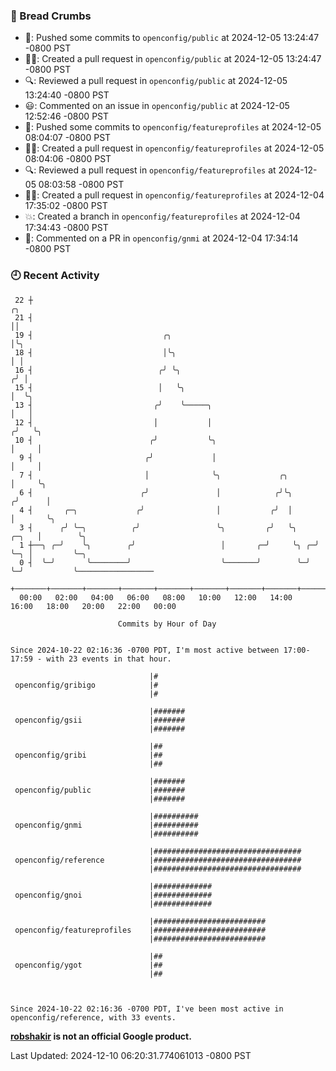 ### 🍞 Bread Crumbs

 * 🚢: Pushed some commits to `openconfig/public` at 2024-12-05 13:24:47 -0800 PST
 * ✍🏼: Created a pull request in `openconfig/public` at 2024-12-05 13:24:47 -0800 PST
 * 🔍: Reviewed a pull request in  `openconfig/public` at 2024-12-05 13:24:40 -0800 PST
 * 😃: Commented on an issue in `openconfig/public` at 2024-12-05 12:52:46 -0800 PST
 * 🚢: Pushed some commits to `openconfig/featureprofiles` at 2024-12-05 08:04:07 -0800 PST
 * ✍🏼: Created a pull request in `openconfig/featureprofiles` at 2024-12-05 08:04:06 -0800 PST
 * 🔍: Reviewed a pull request in  `openconfig/featureprofiles` at 2024-12-05 08:03:58 -0800 PST
 * ✍🏼: Created a pull request in `openconfig/featureprofiles` at 2024-12-04 17:35:02 -0800 PST
 * 💥: Created a branch in `openconfig/featureprofiles` at 2024-12-04 17:34:43 -0800 PST
 * 💬: Commented on a PR in  `openconfig/gnmi` at 2024-12-04 17:34:14 -0800 PST

### 🕘 Recent Activity
```
 22 ┼                                                                        ╭╮
 21 ┤                                                                        ││
 19 ┤                             ╭╮                                         │╰╮
 18 ┤                             │╰╮                                        │ │
 16 ┤                            ╭╯ ╰╮                                      ╭╯ │
 15 ┤                            │   ╰╮                                     │  ╰╮
 13 ┤                           ╭╯    ╰─────╮                               │   │
 12 ┤                           │           │                              ╭╯   ╰╮
 10 ┤                          ╭╯           ╰╮                             │     │
  9 ┤                         ╭╯             │                             │     │
  7 ┤                         │              ╰╮             ╭╮             │     ╰╮
  6 ┤                        ╭╯               │            ╭╯╰╮           ╭╯      │
  4 ┤       ╭─╮             ╭╯                │           ╭╯  │           │       ╰╮
  3 ┤      ╭╯ ╰─╮          ╭╯                 ╰╮         ╭╯   ╰╮    ╭─╮   │        ╰╮
  1 ┼──╮ ╭─╯    ╰╮        ╭╯                   │       ╭─╯     ╰╮ ╭─╯ ╰─╮ │         ╰─╮
  0 ┤  ╰─╯       ╰────────╯                    ╰───────╯        ╰─╯     ╰─╯           ╰─────────────────
    +───────+───────+───────+───────+───────+───────+───────+───────+───────+───────+───────+───────+────
  00:00   02:00   04:00   06:00   08:00   10:00   12:00   14:00   16:00   18:00   20:00   22:00   00:00   

						Commits by Hour of Day


Since 2024-10-22 02:16:36 -0700 PDT, I'm most active between 17:00-17:59 - with 23 events in that hour.

```



```
                               |#
 openconfig/gribigo            |#
                               |#

                               |#######
 openconfig/gsii               |#######
                               |#######

                               |##
 openconfig/gribi              |##
                               |##

                               |#######
 openconfig/public             |#######
                               |#######

                               |##########
 openconfig/gnmi               |##########
                               |##########

                               |#################################
 openconfig/reference          |#################################
                               |#################################

                               |#############
 openconfig/gnoi               |#############
                               |#############

                               |#########################
 openconfig/featureprofiles    |#########################
                               |#########################

                               |##
 openconfig/ygot               |##
                               |##



Since 2024-10-22 02:16:36 -0700 PDT, I've been most active in openconfig/reference, with 33 events.

```
**[robshakir](mailto:robjs@google.com) is not an official Google product.**  


Last Updated: 2024-12-10 06:20:31.774061013 -0800 PST
